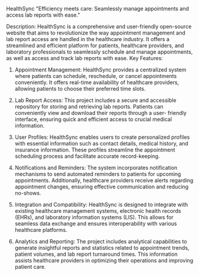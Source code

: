 HealthSync
"Efficiency meets care: Seamlessly manage appointments and access lab reports with ease."

Description:
HealthSync is a comprehensive and user-friendly open-source website that aims to revolutionize the
way appointment management and lab report access are handled in the healthcare industry. It offers
a streamlined and efficient platform for patients, healthcare providers, and laboratory professionals
to seamlessly schedule and manage appointments, as well as access and track lab reports with ease.
Key Features:
1. Appointment Management: HealthSync provides a centralized system where patients can
schedule, reschedule, or cancel appointments conveniently. It offers real-time availability of
healthcare providers, allowing patients to choose their preferred time slots.

2. Lab Report Access: This project includes a secure and accessible repository for storing and
retrieving lab reports. Patients can conveniently view and download their reports through a user-
friendly interface, ensuring quick and efficient access to crucial medical information.

3. User Profiles: HealthSync enables users to create personalized profiles with essential information
such as contact details, medical history, and insurance information. These profiles streamline the
appointment scheduling process and facilitate accurate record-keeping.
4. Notifications and Reminders: The system incorporates notification mechanisms to send automated
reminders to patients for upcoming appointments. Additionally, healthcare providers receive alerts
regarding appointment changes, ensuring effective communication and reducing no-shows.
5. Integration and Compatibility: HealthSync is designed to integrate with existing healthcare
management systems, electronic health records (EHRs), and laboratory information systems (LIS).
This allows for seamless data exchange and ensures interoperability with various healthcare
platforms.
6. Analytics and Reporting: The project includes analytical capabilities to generate insightful reports
and statistics related to appointment trends, patient volumes, and lab report turnaround times. This
information assists healthcare providers in optimizing their operations and improving patient care.
